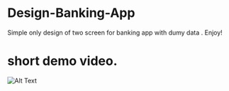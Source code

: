 # Design-Banking-App

Simple only design of two screen for banking app with dumy data .
Enjoy!

# short demo video.

![Alt Text](https://gifs.com/gif/asd-yoNxME)
